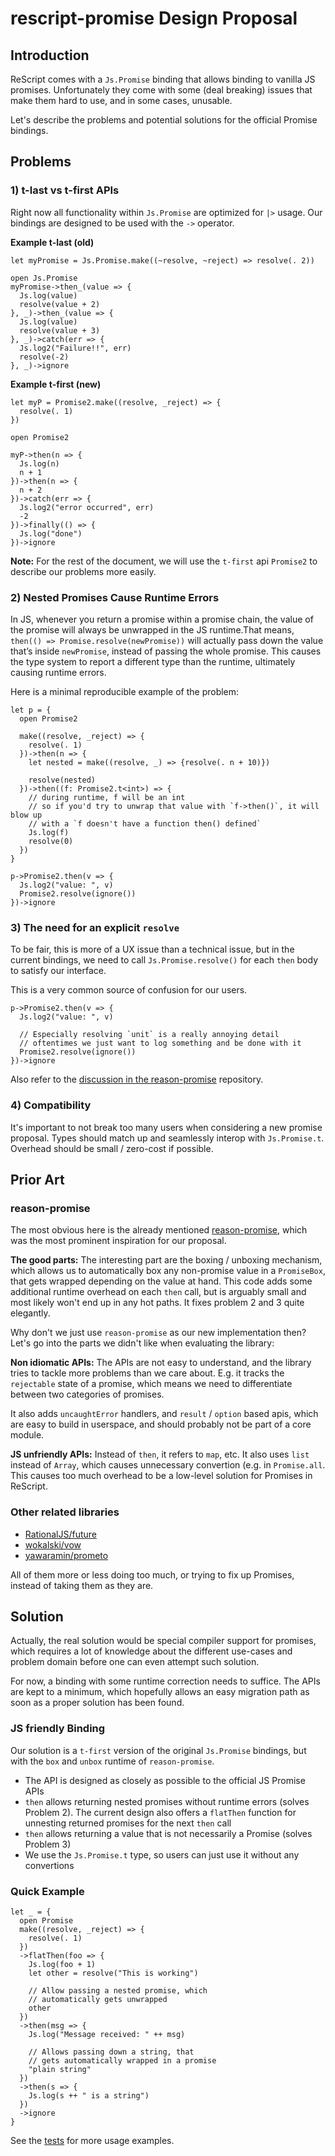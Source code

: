 # rescript-promise Design Proposal

## Introduction

ReScript comes with a `Js.Promise` binding that allows binding to vanilla JS promises. Unfortunately they come with some (deal breaking) issues that make them hard to use, and in some cases, unusable.

Let's describe the problems and potential solutions for the official Promise bindings.

## Problems

### 1) t-last vs t-first APIs

Right now all functionality within `Js.Promise` are optimized for `|>` usage. Our bindings are designed to be used with the `->` operator.

**Example t-last (old)**

```rescript
let myPromise = Js.Promise.make((~resolve, ~reject) => resolve(. 2))

open Js.Promise
myPromise->then_(value => {
  Js.log(value)
  resolve(value + 2)
}, _)->then_(value => {
  Js.log(value)
  resolve(value + 3)
}, _)->catch(err => {
  Js.log2("Failure!!", err)
  resolve(-2)
}, _)->ignore
```

**Example t-first (new)**

```rescript
let myP = Promise2.make((resolve, _reject) => {
  resolve(. 1)
})

open Promise2

myP->then(n => {
  Js.log(n)
  n + 1
})->then(n => {
  n + 2
})->catch(err => {
  Js.log2("error occurred", err)
  -2
})->finally(() => {
  Js.log("done")
})->ignore
```

**Note:** For the rest of the document, we will use the `t-first` api `Promise2` to describe our problems more easily.

### 2) Nested Promises Cause Runtime Errors

In JS, whenever you return a promise within a promise chain, the value of the promise will always be unwrapped in the JS runtime.That means, `then(() => Promise.resolve(newPromise))` will actually pass down the value that’s inside `newPromise`, instead of passing the whole promise. This causes the type system to report a different type than the runtime, ultimately causing runtime errors.

Here is a minimal reproducible example of the problem:

```rescript
let p = {
  open Promise2

  make((resolve, _reject) => {
    resolve(. 1)
  })->then(n => {
    let nested = make((resolve, _) => {resolve(. n + 10)})

    resolve(nested)
  })->then((f: Promise2.t<int>) => {
    // during runtime, f will be an int
    // so if you'd try to unwrap that value with `f->then()`, it will blow up
    // with a `f doesn't have a function then() defined`
    Js.log(f)
    resolve(0)
  })
}

p->Promise2.then(v => {
  Js.log2("value: ", v)
  Promise2.resolve(ignore())
})->ignore
```

### 3) The need for an explicit `resolve`

To be fair, this is more of a UX issue than a technical issue, but in the current bindings, we need to call `Js.Promise.resolve()` for each `then` body to satisfy our interface.

This is a very common source of confusion for our users.

```rescript
p->Promise2.then(v => {
  Js.log2("value: ", v)

  // Especially resolving `unit` is a really annoying detail
  // oftentimes we just want to log something and be done with it
  Promise2.resolve(ignore())
})->ignore
```

Also refer to the [discussion in the reason-promise](https://github.com/aantron/promise#discussion-why-js-promises-are-unsafe) repository.

### 4) Compatibility

It's important to not break too many users when considering a new promise proposal. Types should match up and seamlessly interop with `Js.Promise.t`. Overhead should be small / zero-cost if possible.

## Prior Art

### reason-promise

The most obvious here is the already mentioned [reason-promise](https://github.com/aantron/promise), which was the most prominent inspiration for our proposal.

**The good parts:** The interesting part are the boxing / unboxing mechanism, which allows us to automatically box any non-promise value in a `PromiseBox`, that gets wrapped depending on the value at hand. This code adds some additional runtime overhead on each `then` call, but is arguably small and most likely won't end up in any hot paths. It fixes problem 2 and 3 quite elegantly.

Why don't we just use `reason-promise` as our new implementation then? Let's go into the parts we didn't like when evaluating the library:

**Non idiomatic APIs:** The APIs are not easy to understand, and the library tries to tackle more problems than we care about. E.g. it tracks the `rejectable` state of a promise, which means we need to differentiate between two categories of promises.

It also adds `uncaughtError` handlers, and `result` / `option` based apis, which are easy to build in userspace, and should probably not be part of a core module.

**JS unfriendly APIs:** Instead of `then`, it refers to `map`, etc. It also uses `list` instead of `Array`, which causes unnecessary convertion (e.g. in `Promise.all`. This causes too much overhead to be a low-level solution for Promises in ReScript.

### Other related libraries

- [RationalJS/future](https://github.com/RationalJS/future)
- [wokalski/vow](https://github.com/wokalski/vow)
- [yawaramin/prometo](https://www.npmjs.com/package/@yawaramin/prometo)

All of them more or less doing too much, or trying to fix up Promises, instead of taking them as they are.

## Solution

Actually, the real solution would be special compiler support for promises, which requires a lot of knowledge about the different use-cases and problem domain before one can even attempt such solution.

For now, a binding with some runtime correction needs to suffice. The APIs are kept to a minimum, which hopefully allows an easy migration path as soon as a proper solution has been found.

### JS friendly Binding

Our solution is a `t-first` version of the original `Js.Promise` bindings, but with the `box` and `unbox` runtime of `reason-promise`. 

- The API is designed as closely as possible to the official JS Promise APIs
- `then` allows returning nested promises without runtime errors (solves Problem 2). The current design also offers a `flatThen` function for unnesting returned promises for the next `then` call
- `then` allows returning a value that is not necessarily a Promise (solves Problem 3) 
- We use the `Js.Promise.t` type, so users can just use it without any convertions 

### Quick Example

```res
let _ = {
  open Promise
  make((resolve, _reject) => {
    resolve(. 1)
  })
  ->flatThen(foo => {
    Js.log(foo + 1)
    let other = resolve("This is working")

    // Allow passing a nested promise, which
    // automatically gets unwrapped
    other
  })
  ->then(msg => {
    Js.log("Message received: " ++ msg)

    // Allows passing down a string, that
    // gets automatically wrapped in a promise
    "plain string"
  })
  ->then(s => {
    Js.log(s ++ " is a string")
  })
  ->ignore
}
```

See the [tests](../tests) for more usage examples. 
